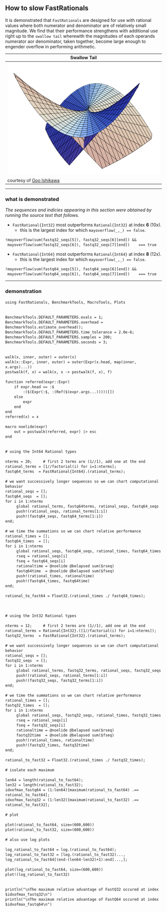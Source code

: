 ## How to slow FastRationals 

It is demonstrated that `FastRationals` are designed for use with rational values where both numerator and denominator
are of relatively small magnitude.  We find that their performance strengthens with additional use right up to the 
`swallow tail` wherewith the magnitudes of each operands numerator aor denominator, taken together, become large
enough to engender overflow in performing arithmetic.

| Swallow Tail                            |
|-----------------------------------------|
| ![swallowtail](assets/swallowtail1.jpg) |
| courtesy of [Goo Ishikawa](https://www2.sci.hokudai.ac.jp/faculty/en/researcher/goo-ishikawa) |

----

### what is demonstrated

_The sequences and indicies appearing in this section were obtained by running the source text that follows._

- `FastRational{Int32}` most outperforms `Rational{Int32}` at index __6__ (10x).
  - this is the largest index for which `mayoverflow(_,_) == false`.
  
```
!mayoverflow(sum(fastq32_seqs[5]), fastq32_seqs[6][end]) &&
 mayoverflow(sum(fastq32_seqs[6]), fastq32_seqs[7][end])    === true
```

- `FastRational{Int64}` most outperforms `Rational{Int64}` at index __8__ (12x).
  - this is the largest index for which `mayoverflow(_,_) == false`.

```
!mayoverflow(sum(fastq64_seqs[5]), fastq64_seqs[6][end]) &&
 mayoverflow(sum(fastq64_seqs[6]), fastq64_seqs[7][end])    === true
```

-----

### demonstration

```
using FastRationals, BenchmarkTools, MacroTools, Plots


BenchmarkTools.DEFAULT_PARAMETERS.evals = 1;
BenchmarkTools.DEFAULT_PARAMETERS.overhead = BenchmarkTools.estimate_overhead();
BenchmarkTools.DEFAULT_PARAMETERS.time_tolerance = 2.0e-6;
BenchmarkTools.DEFAULT_PARAMETERS.samples = 200;
BenchmarkTools.DEFAULT_PARAMETERS.seconds = 3;


walk(x, inner, outer) = outer(x)
walk(x::Expr, inner, outer) = outer(Expr(x.head, map(inner, x.args)...))
postwalk(f, x) = walk(x, x -> postwalk(f, x), f)

function referred(expr::Expr)
    if expr.head == :$
        :($(Expr(:$, :(Ref($(expr.args...)))))[])
    else
        expr
    end
end
referred(x) = x

macro noelide(expr)
    out = postwalk(referred, expr) |> esc
end


# using the Int64 Rational types

nterms = 20;     # first 2 terms are (1//1), add one at the end 
rational_terms = [1//factorial(i) for i=1:nterms]; 
fastq64_terms  = FastRational{Int64}.(rational_terms);

# we want successively longer sequences so we can chart computational behavior
rational_seqs = [];
fastq64_seqs  = [];
for i in 1:nterms
     global rational_terms, fastq64terms, rational_seqs, fastq64_seqs
     push!(rational_seqs, rational_terms[1:i])
     push!(fastq64_seqs, fastq64_terms[1:i])
end;

# we time the summations so we can chart relative performance
rational_times = [];
fastq64_times  = [];
for i in 1:nterms
     global rational_seqs, fastq64_seqs, rational_times, fastq64_times
     rseq = rational_seqs[i]
     fseq = fastq64_seqs[i]
     rationaltime = @noelide @belapsed sum($rseq)
     fastq64time  = @noelide @belapsed sum($fseq)
     push!(rational_times, rationaltime)
     push!(fastq64_times, fastq64time)
end;

rational_to_fast64 = Float32.(rational_times ./ fastq64_times);



# using the Int32 Rational types

nterms = 12;     # first 2 terms are (1//1), add one at the end 
rational_terms = Rational{Int32}.([1//factorial(i) for i=1:nterms]); 
fastq32_terms  = FastRational{Int32}.(rational_terms);

# we want successively longer sequences so we can chart computational behavior
rational_seqs = [];
fastq32_seqs  = [];
for i in 1:nterms
     global rational_terms, fastq32_terms, rational_seqs, fastq32_seqs
     push!(rational_seqs, rational_terms[1:i])
     push!(fastq32_seqs, fastq32_terms[1:i])
end;

# we time the summations so we can chart relative performance
rational_times = [];
fastq32_times  = [];
for i in 1:nterms
     global rational_seqs, fastq32_seqs, rational_times, fastq32_times
     rseq = rational_seqs[i]
     fseq = fastq32_seqs[i]
     rationaltime = @noelide @belapsed sum($rseq)
     fastq32time  = @noelide @belapsed sum($fseq)
     push!(rational_times, rationaltime)
     push!(fastq32_times, fastq32time)
end;

rational_to_fast32 = Float32.(rational_times ./ fastq32_times);

# isolate each maximum

len64 = length(rational_to_fast64);
len32 = length(rational_to_fast32);
idxofmax_fastq64 = (1:len64)[maximum(rational_to_fast64) .== rational_to_fast64];
idxofmax_fastq32 = (1:len32)[maximum(rational_to_fast32) .== rational_to_fast32];

# plot

plot(rational_to_fast64, size=(600,600))
plot(rational_to_fast32, size=(600,600))

# also use log plots

log_rational_to_fast64 = log.(rational_to_fast64);
log_rational_to_fast32 = [log.(rational_to_fast32)...,  log_rational_to_fast64[(end-(len64-len32)+1):end]...,];
 
plot(log_rational_to_fast64, size=(600,600))
plot!(log_rational_to_fast32)


println("\nThe maximum relative advantage of FastQ32 occured at index $idxofmax_fastq32\n")
println("\nThe maximum relative advantage of FastQ64 occured at index $idxofmax_fastq64\n")

```
